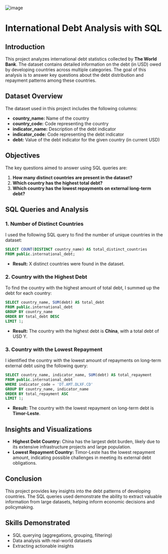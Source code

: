 
![image](https://github.com/user-attachments/assets/0d311950-9cc5-42df-8390-362bf6911e64)

# International Debt Analysis with SQL

## Introduction
This project analyzes international debt statistics collected by **The World Bank**. The dataset contains detailed information on the debt (in USD) owed by developing countries across multiple categories. The goal of this analysis is to answer key questions about the debt distribution and repayment patterns among these countries.

## Dataset Overview
The dataset used in this project includes the following columns:
- **country_name:** Name of the country
- **country_code:** Code representing the country
- **indicator_name:** Description of the debt indicator
- **indicator_code:** Code representing the debt indicator
- **debt:** Value of the debt indicator for the given country (in current USD)

## Objectives
The key questions aimed to answer using SQL queries are:
1. **How many distinct countries are present in the dataset?**
2. **Which country has the highest total debt?**
3. **Which country has the lowest repayments on external long-term debt?**

## SQL Queries and Analysis

### 1. Number of Distinct Countries
I used the following SQL query to find the number of unique countries in the dataset:

```sql
SELECT COUNT(DISTINCT country_name) AS total_distinct_countries
FROM public.international_debt;
```
- **Result:** X distinct countries were found in the dataset.

### 2. Country with the Highest Debt
To find the country with the highest amount of total debt, I summed up the debt for each country:

```sql
SELECT country_name, SUM(debt) AS total_debt
FROM public.international_debt
GROUP BY country_name
ORDER BY total_debt DESC
LIMIT 1;
```
- **Result:** The country with the highest debt is **China**, with a total debt of USD Y.

### 3. Country with the Lowest Repayment
I identified the country with the lowest amount of repayments on long-term external debt using the following query:

```sql
SELECT country_name, indicator_name, SUM(debt) AS total_repayment
FROM public.international_debt
WHERE indicator_code = 'DT.AMT.DLXF.CD'
GROUP BY country_name, indicator_name
ORDER BY total_repayment ASC
LIMIT 1;
```
- **Result:** The country with the lowest repayment on long-term debt is **Timor-Leste**.

## Insights and Visualizations
- **Highest Debt Country:** China has the largest debt burden, likely due to its extensive infrastructure projects and large population.
- **Lowest Repayment Country:** Timor-Leste has the lowest repayment amount, indicating possible challenges in meeting its external debt obligations.
  

## Conclusion
This project provides key insights into the debt patterns of developing countries. The SQL queries used demonstrate the ability to extract valuable information from large datasets, helping inform economic decisions and policymaking.

## Skills Demonstrated
- SQL querying (aggregations, grouping, filtering)
- Data analysis with real-world datasets
- Extracting actionable insights

